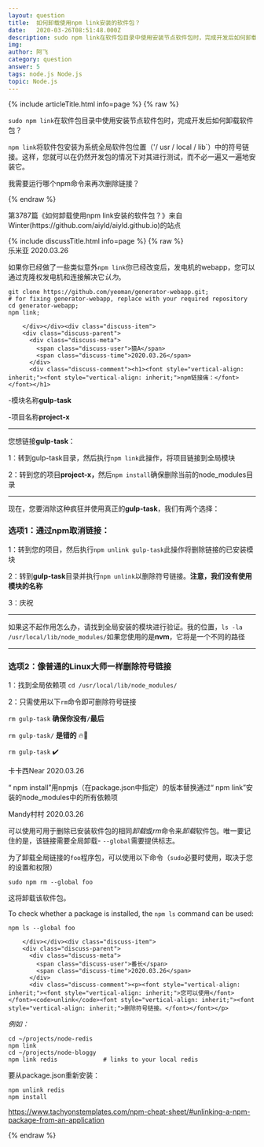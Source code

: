 ```yaml
---
layout: question
title:  如何卸载使用npm link安装的软件包？
date:   2020-03-26T08:51:48.000Z
description: sudo npm link在软件包目录中使用安装节点软件包时，完成开发后如何卸载软件包？npm link将软件包安装为系统全局软件包位置（'/ usr...
img: 
author: 阿飞
category: question
answer: 5
tags: node.js Node.js
topic: Node.js
---
```

<div class="article-root">
  <div class="article">
    {% include articleTitle.html info=page %}
    {% raw %}
    <div class="article-content"><p><font style="vertical-align: inherit;"></font><code>sudo npm link</code><font style="vertical-align: inherit;"><font style="vertical-align: inherit;">在软件包目录中</font><font style="vertical-align: inherit;">使用安装节点软件包时</font><font style="vertical-align: inherit;">，完成开发后如何卸载软件包？</font></font></p>

<p><code>npm link</code><font style="vertical-align: inherit;"><font style="vertical-align: inherit;">将软件包安装为系统全局软件包位置（'/ usr / local / lib`）中的符号链接。</font><font style="vertical-align: inherit;">这样，您就可以在仍然开发包的情况下对其进行测试，而不必一遍又一遍地安装它。</font></font></p>

<p><font style="vertical-align: inherit;"><font style="vertical-align: inherit;">我需要运行哪个npm命令来再次删除链接？</font></font></p></div>
    {% endraw %}
  </div>
  <p class="winter_mark">第3787篇《如何卸载使用npm link安装的软件包？》来自Winter(https://github.com/aiyld/aiyld.github.io)的站点</p>
  <div class="discuss-wrapper">
    {% include discussTitle.html info=page %}
    {% raw %}
    <div class="discuss-item">
        <div class="discuss-parent">
          <div class="discuss-meta">
            <span class="discuss-user">乐米亚</span>
            <span class="discuss-time">2020.03.26</span>
          </div>
          <div class="discuss-comment"><p><font style="vertical-align: inherit;"><font style="vertical-align: inherit;">如果你已经做了一些类似意外</font></font><code>npm link</code><font style="vertical-align: inherit;"><font style="vertical-align: inherit;">你已经改变后，发电机的webapp，您可以通过克隆权发电机和连接解决它</font></font><em><font style="vertical-align: inherit;"><font style="vertical-align: inherit;">认为</font></font></em><font style="vertical-align: inherit;"><font style="vertical-align: inherit;">。</font></font></p>

<pre><code>git clone https://github.com/yeoman/generator-webapp.git;<font></font>
# for fixing generator-webapp, replace with your required repository<font></font>
cd generator-webapp;<font></font>
npm link;<font></font>
</code></pre></div>
        </div></div><div class="discuss-item">
        <div class="discuss-parent">
          <div class="discuss-meta">
            <span class="discuss-user">猿A</span>
            <span class="discuss-time">2020.03.26</span>
          </div>
          <div class="discuss-comment"><h1><font style="vertical-align: inherit;"><font style="vertical-align: inherit;">npm链接痛：</font></font></h1>

<p><font style="vertical-align: inherit;"><font style="vertical-align: inherit;">-模块名称</font></font><strong><font style="vertical-align: inherit;"><font style="vertical-align: inherit;">gulp-task</font></font></strong></p>

<p><font style="vertical-align: inherit;"><font style="vertical-align: inherit;">-项目名称</font></font><strong><font style="vertical-align: inherit;"><font style="vertical-align: inherit;">project-x</font></font></strong></p>

<hr>

<p><font style="vertical-align: inherit;"><font style="vertical-align: inherit;">您想链接</font></font><strong><font style="vertical-align: inherit;"><font style="vertical-align: inherit;">gulp-task</font></font></strong><font style="vertical-align: inherit;"><font style="vertical-align: inherit;">：</font></font></p>

<p><font style="vertical-align: inherit;"><font style="vertical-align: inherit;">1：转到gulp-task目录，然后执行</font></font><code>npm link</code><font style="vertical-align: inherit;"><font style="vertical-align: inherit;">此操作，将项目链接到全局模块</font></font></p>

<p><font style="vertical-align: inherit;"><font style="vertical-align: inherit;">2：转到您的项目</font></font><strong><font style="vertical-align: inherit;"><font style="vertical-align: inherit;">project-x，</font></font></strong><font style="vertical-align: inherit;"><font style="vertical-align: inherit;">然后</font></font><code>npm install</code><font style="vertical-align: inherit;"><font style="vertical-align: inherit;">确保删除当前的node_modules目录</font></font></p>

<hr>

<p><font style="vertical-align: inherit;"><font style="vertical-align: inherit;">现在，您要消除这种疯狂并使用真正的</font></font><strong><font style="vertical-align: inherit;"><font style="vertical-align: inherit;">gulp-task</font></font></strong><font style="vertical-align: inherit;"><font style="vertical-align: inherit;">，我们有两个选择：</font></font></p>

<h3><font style="vertical-align: inherit;"><font style="vertical-align: inherit;">选项1：通过npm取消链接：</font></font></h3>

<p><font style="vertical-align: inherit;"><font style="vertical-align: inherit;">1：转到您的项目，然后执行</font></font><code>npm unlink gulp-task</code><font style="vertical-align: inherit;"><font style="vertical-align: inherit;">此操作将删除链接的已安装模块</font></font></p>

<p><font style="vertical-align: inherit;"><font style="vertical-align: inherit;">2：转到</font></font><strong><font style="vertical-align: inherit;"><font style="vertical-align: inherit;">gulp-task</font></font></strong><font style="vertical-align: inherit;"><font style="vertical-align: inherit;">目录并执行</font></font><code>npm unlink</code><font style="vertical-align: inherit;"><font style="vertical-align: inherit;">以删除符号链接。</font></font><strong><font style="vertical-align: inherit;"><font style="vertical-align: inherit;">注意，我们没有使用模块的名称</font></font></strong></p>

<p><font style="vertical-align: inherit;"><font style="vertical-align: inherit;">3：庆祝 </font></font></p>

<hr>

<p><font style="vertical-align: inherit;"><font style="vertical-align: inherit;">如果这不起作用怎么办，请找到全局安装的模块进行验证。</font><font style="vertical-align: inherit;">我的位置，</font></font><code>ls -la /usr/local/lib/node_modules/</code><font style="vertical-align: inherit;"><font style="vertical-align: inherit;">如果您使用的是</font></font><strong><font style="vertical-align: inherit;"><font style="vertical-align: inherit;">nvm</font></font></strong><font style="vertical-align: inherit;"><font style="vertical-align: inherit;">，它将是一个不同的路径</font></font></p>

<hr>

<h3><font style="vertical-align: inherit;"><font style="vertical-align: inherit;">选项2：像普通的Linux大师一样删除符号链接</font></font></h3>

<p><font style="vertical-align: inherit;"><font style="vertical-align: inherit;">1：找到全局依赖项 </font></font><code>cd /usr/local/lib/node_modules/</code></p>

<p><font style="vertical-align: inherit;"><font style="vertical-align: inherit;">2：只需使用以下</font></font><code>rm</code><font style="vertical-align: inherit;"><font style="vertical-align: inherit;">命令</font><font style="vertical-align: inherit;">即可删除符号链接</font></font></p>

<p><code>rm gulp-task</code> <strong><font style="vertical-align: inherit;"><font style="vertical-align: inherit;">确保你没有</font></font><code>/</code><font style="vertical-align: inherit;"><font style="vertical-align: inherit;">最后</font></font></strong></p>

<p><code>rm gulp-task/</code> <strong><font style="vertical-align: inherit;"><font style="vertical-align: inherit;">是错的</font></font></strong><font style="vertical-align: inherit;"><font style="vertical-align: inherit;"> 🔥🚨</font></font></p>

<p><code>rm gulp-task</code><font style="vertical-align: inherit;"><font style="vertical-align: inherit;"> ✔️</font></font></p></div>
        </div></div><div class="discuss-item">
        <div class="discuss-parent">
          <div class="discuss-meta">
            <span class="discuss-user">卡卡西Near</span>
            <span class="discuss-time">2020.03.26</span>
          </div>
          <div class="discuss-comment"><p><font style="vertical-align: inherit;"><font style="vertical-align: inherit;">“ npm install”用npmjs（在package.json中指定）的版本替换通过“ npm link”安装的node_modules中的所有依赖项</font></font></p></div>
        </div></div><div class="discuss-item">
        <div class="discuss-parent">
          <div class="discuss-meta">
            <span class="discuss-user">Mandy村村</span>
            <span class="discuss-time">2020.03.26</span>
          </div>
          <div class="discuss-comment"><p><font style="vertical-align: inherit;"><font style="vertical-align: inherit;">可以使用</font><font style="vertical-align: inherit;">可用于删除已安装软件包</font><font style="vertical-align: inherit;">的相同</font></font><em><font style="vertical-align: inherit;"><font style="vertical-align: inherit;">卸载</font></font></em><font style="vertical-align: inherit;"><font style="vertical-align: inherit;">或</font></font><em><font style="vertical-align: inherit;"><font style="vertical-align: inherit;">rm</font></font></em><font style="vertical-align: inherit;"><font style="vertical-align: inherit;">命令来</font><em><font style="vertical-align: inherit;">卸载</font></em><font style="vertical-align: inherit;">软件包。</font><font style="vertical-align: inherit;">唯一要记住的是，该链接需要全局卸载- </font></font><code>--global</code><font style="vertical-align: inherit;"><font style="vertical-align: inherit;">需要提供标志。</font></font></p>

<p><font style="vertical-align: inherit;"><font style="vertical-align: inherit;">为了卸载全局链接的</font></font><code>foo</code><font style="vertical-align: inherit;"><font style="vertical-align: inherit;">程序包，可以使用以下命令（</font></font><code>sudo</code><font style="vertical-align: inherit;"><font style="vertical-align: inherit;">必要时</font><font style="vertical-align: inherit;">使用</font><font style="vertical-align: inherit;">，取决于您的设置和权限）</font></font></p>

<pre><code>sudo npm rm --global foo
</code></pre>

<p><font style="vertical-align: inherit;"><font style="vertical-align: inherit;">这将卸载该软件包。</font></font></p>

<p>To check whether a package is installed, the <code>npm ls</code> command can be used:</p>

<pre><code>npm ls --global foo
</code></pre></div>
        </div></div><div class="discuss-item">
        <div class="discuss-parent">
          <div class="discuss-meta">
            <span class="discuss-user">番长</span>
            <span class="discuss-time">2020.03.26</span>
          </div>
          <div class="discuss-comment"><p><font style="vertical-align: inherit;"><font style="vertical-align: inherit;">您可以使用</font></font><code>unlink</code><font style="vertical-align: inherit;"><font style="vertical-align: inherit;">删除符号链接。</font></font></p>

<p><em><font style="vertical-align: inherit;"><font style="vertical-align: inherit;">例如：</font></font></em></p>

<pre><code>cd ~/projects/node-redis <font></font>
npm link                 <font></font>
cd ~/projects/node-bloggy<font></font>
npm link redis             # links to your local redis<font></font>
</code></pre>

<p><font style="vertical-align: inherit;"><font style="vertical-align: inherit;">要从package.json重新安装：</font></font></p>

<pre><code>npm unlink redis<font></font>
npm install<font></font>
</code></pre>

<p><a href="https://www.tachyonstemplates.com/npm-cheat-sheet/#unlinking-a-npm-package-from-an-application" rel="noreferrer"><font style="vertical-align: inherit;"><font style="vertical-align: inherit;">https://www.tachyonstemplates.com/npm-cheat-sheet/#unlinking-a-npm-package-from-an-application</font></font></a></p></div>
        </div></div>
    {% endraw %}
  </div>
<div>

